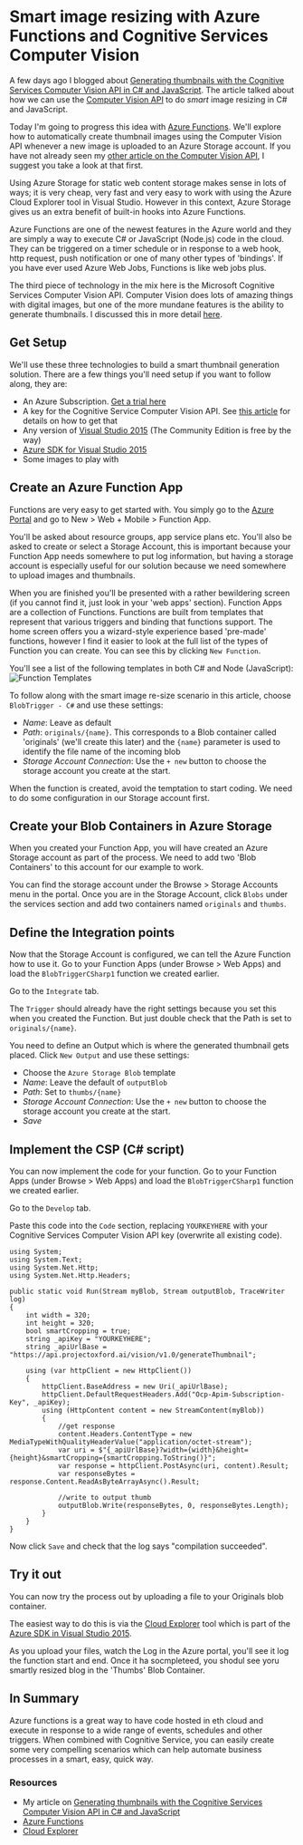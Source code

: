 # Smart image resizing with Azure Functions and Cognitive Services Computer Vision
A few days ago I blogged about [Generating thumbnails with the Cognitive Services Computer Vision API in C# and JavaScript](https://blogs.msdn.microsoft.com/martinkearn/2016/05/03/using-the-microsoft-cognitive-computer-vision-api-in-c-and-javascript/). The article talked about how we can use the [Computer Vision API](https://www.microsoft.com/cognitive-services/en-us/computer-vision-api) to do _smart_ image resizing in C# and JavaScript.

Today I'm going to progress this idea with [Azure Functions](https://azure.microsoft.com/en-us/services/functions/). We'll explore how to automatically create thumbnail images using the Computer Vision API whenever a new image is uploaded to an Azure Storage account. If you have not already seen my [other article on the Computer Vision API](https://blogs.msdn.microsoft.com/martinkearn/2016/05/03/using-the-microsoft-cognitive-computer-vision-api-in-c-and-javascript/), I suggest you take a look at that first.

Using Azure Storage for static web content storage makes sense in lots of ways; it is very cheap, very fast and very easy to work with using the Azure Cloud Explorer tool in Visual Studio. However in this context, Azure Storage gives us an extra benefit of built-in hooks into Azure Functions.

Azure Functions are one of the newest features in the Azure world and they are simply a way to execute C# or JavaScript (Node.js) code in the cloud. They can be triggered on a timer schedule or in response to a web hook, http request, push notification or one of many other types of 'bindings'. If you have ever used Azure Web Jobs, Functions is like web jobs plus.

The third piece of technology in the mix here is the Microsoft Cognitive Services Computer Vision API. Computer Vision does lots of amazing things with digital images, but one of the more mundane features is the ability to generate thumbnails. I discussed this in more detail [here](https://blogs.msdn.microsoft.com/martinkearn/2016/05/03/using-the-microsoft-cognitive-computer-vision-api-in-c-and-javascript/).

## Get Setup
We'll use these three technologies to build a smart thumbnail generation solution. There are a few things you'll need setup if you want to follow along, they are:
* An Azure Subscription. [Get a trial here](https://azure.microsoft.com/en-gb/pricing/free-trial/)
* A key for the Cognitive Service Computer Vision API. See [this article](https://blogs.msdn.microsoft.com/martinkearn/2016/05/03/using-the-microsoft-cognitive-computer-vision-api-in-c-and-javascript/) for details on how to get that
* Any version of [Visual Studio 2015](https://www.visualstudio.com/) (The Community Edition is free by the way)
* [Azure SDK for Visual Studio 2015](https://azure.microsoft.com/en-gb/downloads/)
* Some images to play with

## Create an Azure Function App
Functions are very easy to get started with. You simply go to the [Azure Portal](http://portal.azure.com/) and go to New > Web + Mobile > Function App.

You'll be asked about resource groups, app service plans etc. You'll also be asked to create or select a Storage Account, this is important because your Function App needs somewhere to put log information, but having a storage account is especially useful for our solution because we need somewhere to upload images and thumbnails.

When you are finished you'll be presented with a rather bewildering screen (if you cannot find it, just look in your 'web apps' section). Function Apps are a collection of Functions. Functions are built from templates that represent that various triggers and binding that functions support. The home screen offers you a wizard-style experience based 'pre-made' functions, however I find it easier to look at the full list of the types of Function you can create. You can see this by clicking `New Function`.

You'll see a list of the following templates in both C# and Node (JavaScript):
![Function Templates](https://raw.githubusercontent.com/martinkearn/Content/master/Blogs/Images/FunctionTemplates.png)

To follow along with the smart image re-size scenario in this article, choose `BlobTrigger - C#` and use these settings:
* *Name*: Leave as default
* *Path*: `originals/{name}`. This corresponds to a Blob container called 'originals' (we'll create this later) and the `{name}` parameter is used to identify the file name of the incoming blob
* *Storage Account Connection*: Use the `+ new` button to choose the storage account you create at the start.

When the function is created, avoid the temptation to start coding. We need to do some configuration in our Storage account first.

## Create your Blob Containers in Azure Storage
When you created your Function App, you will have created an Azure Storage account as part of the process. We need to add two 'Blob Containers' to this account for our example to work.

You can find the storage account under the Browse > Storage Accounts menu in the portal. Once you are in the Storage Account, click `Blobs` under the services section and add two containers named `originals` and `thumbs`.

## Define the Integration points
Now that the Storage Account is configured, we can tell the Azure Function how to use it. Go to your Function Apps (under Browse > Web Apps) and load the `BlobTriggerCSharp1` function we created earlier.

Go to the `Integrate` tab.

The `Trigger` should already have the right settings because you set this when you created the Function. But just double check that the Path is set to `originals/{name}`.

You need to define an Output which is where the generated thumbnail gets placed. Click `New Output` and use these settings:
* Choose the `Azure Storage Blob` template
* *Name*: Leave the default of `outputBlob`
* *Path*: Set to `thumbs/{name}`
* *Storage Account Connection*: Use the `+ new` button to choose the storage account you create at the start.
* *Save*

## Implement the CSP (C\# script)
You can now implement the code for your function. Go to your Function Apps (under Browse > Web Apps) and load the `BlobTriggerCSharp1` function we created earlier.

Go to the `Develop` tab.

Paste this code into the `Code` section, replacing `YOURKEYHERE` with your Cognitive Services Computer Vision API key (overwrite all existing code).
```
using System;
using System.Text;
using System.Net.Http;
using System.Net.Http.Headers;

public static void Run(Stream myBlob, Stream outputBlob, TraceWriter log)
{
    int width = 320;
    int height = 320;
    bool smartCropping = true;
    string _apiKey = "YOURKEYHERE";
    string _apiUrlBase = "https://api.projectoxford.ai/vision/v1.0/generateThumbnail";

    using (var httpClient = new HttpClient())
    {
        httpClient.BaseAddress = new Uri(_apiUrlBase);
        httpClient.DefaultRequestHeaders.Add("Ocp-Apim-Subscription-Key", _apiKey);
        using (HttpContent content = new StreamContent(myBlob))
        {
            //get response
            content.Headers.ContentType = new MediaTypeWithQualityHeaderValue("application/octet-stream");
            var uri = $"{_apiUrlBase}?width={width}&height={height}&smartCropping={smartCropping.ToString()}";
            var response = httpClient.PostAsync(uri, content).Result;
            var responseBytes = response.Content.ReadAsByteArrayAsync().Result;

            //write to output thumb
            outputBlob.Write(responseBytes, 0, responseBytes.Length);
        }
    }
}
```

Now click `Save` and check that the log says "compilation succeeded".

## Try it out
You can now try the process out by uploading a file to your Originals blob container.

The easiest way to do this is via the [Cloud Explorer](https://azure.microsoft.com/en-gb/documentation/articles/vs-azure-tools-resources-managing-with-cloud-explorer/) tool which is part of the [Azure SDK in Visual Studio 2015](https://azure.microsoft.com/en-gb/downloads/).

As you upload your files, watch the Log in the Azure portal, you'll see it log the function start and end. Once it ha socmpleteed, you shodul see yoru smartly resized blog in the 'Thumbs' Blob Container. 

## In Summary
Azure functions is a great way to have code hosted in eth cloud and execute in response to a wide range of events, schedules and other triggers. When combined with Cognitive Service, you can easily create some very compelling scenarios which can help automate business processes in a smart, easy, quick way.

### Resources
* My article on [Generating thumbnails with the Cognitive Services Computer Vision API in C# and JavaScript](https://blogs.msdn.microsoft.com/martinkearn/2016/05/03/using-the-microsoft-cognitive-computer-vision-api-in-c-and-javascript/)
* [Azure Functions](https://azure.microsoft.com/en-us/services/functions/)
* [Cloud Explorer](https://azure.microsoft.com/en-gb/documentation/articles/vs-azure-tools-resources-managing-with-cloud-explorer/)